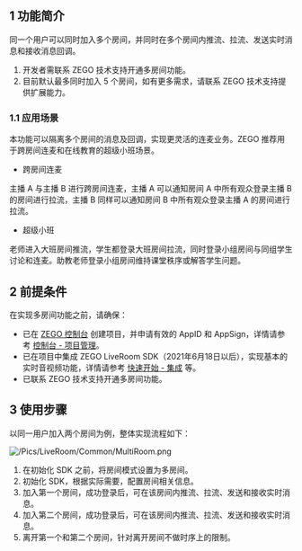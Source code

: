 ## 1 功能简介

同一个用户可以同时加入多个房间，并同时在多个房间内推流、拉流、发送实时消息和接收消息回调。


<div class="mk-hint">


1. 开发者需联系 ZEGO 技术支持开通多房间功能。
2. 目前默认最多同时加入 5 个房间，如有更多需求，请联系 ZEGO 技术支持提供扩展能力。
</div>


### 1.1 应用场景

本功能可以隔离多个房间的消息及回调，实现更灵活的连麦业务。ZEGO 推荐用于跨房间连麦和在线教育的超级小班场景。

- 跨房间连麦

主播 A 与主播 B 进行跨房间连麦，主播 A 可以通知房间 A 中所有观众登录主播 B 的房间进行拉流，主播 B 同样可以通知房间 B 中所有观众登录主播 A 的房间进行拉流。


- 超级小班

老师进入大班房间推流，学生都登录大班房间拉流，同时登录小组房间与同组学生讨论和连麦。助教老师登录小组房间维持课堂秩序或解答学生问题。


## 2 前提条件

在实现多房间功能之前，请确保：

- 已在 [ZEGO 控制台](https://console.zego.im) 创建项目，并申请有效的 AppID 和 AppSign，详情请参考 [控制台 - 项目管理](#1265)。
- 已在项目中集成 ZEGO LiveRoom SDK（2021年6月18日以后），实现基本的实时音视频功能，详情请参考 [快速开始 - 集成](!Integration/SDK_Integration) 等。
- 已联系 ZEGO 技术支持开通多房间功能。


## 3 使用步骤

以同一用户加入两个房间为例，整体实现流程如下：

![/Pics/LiveRoom/Common/MultiRoom.png](https://storage.zego.im/sdk-doc/Pics/LiveRoom/Common/MultiRoom.png)

1. 在初始化 SDK 之前，将房间模式设置为多房间。
2. 初始化 SDK，根据实际需要，配置房间相关信息。
3. 加入第一个房间，成功登录后，可在该房间内推流、拉流、发送和接收实时消息。
4. 加入第二个房间，成功登录后，可在该房间内推流、拉流、发送和接收实时消息。
5. 离开第一个和第二个房间，针对离开房间不做时序上的限制。


